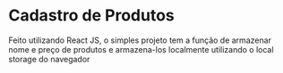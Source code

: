  # Cadastro de Produtos  

Feito utilizando React JS, o simples projeto tem a função de armazenar nome  e preço de produtos e armazena-los localmente utilizando o local storage do navegador
